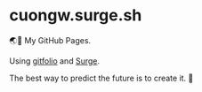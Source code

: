 # cuongw.surge.sh

🌏👻 My GitHub Pages.

Using [gitfolio](https://github.com/imfunniee/gitfolio) and [Surge](https://surge.sh/).


<!-- INSPIRATIONAL_QUOTE_START -->
The best way to predict the future is to create it.
🐯
<!-- INSPIRATIONAL_QUOTE_END -->
